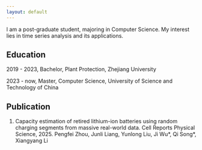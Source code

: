 ```yaml
---
layout: default
---
```


I am a post-graduate student, majoring in Computer Science. My interest lies in time series analysis and its applications.

## Education

2019 - 2023, Bachelor, Plant Protection, Zhejiang University

2023 - now, Master, Computer Science, University of Science and Technology of China

## Publication

1. Capacity estimation of retired lithium-ion batteries using random charging segments from massive real-world data.
   Cell Reports Physical Science, 2025.
   Pengfei Zhou, Junli Liang, Yunlong Liu, Ji Wu*, Qi Song*, Xiangyang Li
